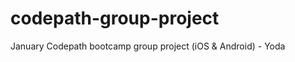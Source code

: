 codepath-group-project
======================

January Codepath bootcamp group project (iOS &amp; Android) - Yoda
